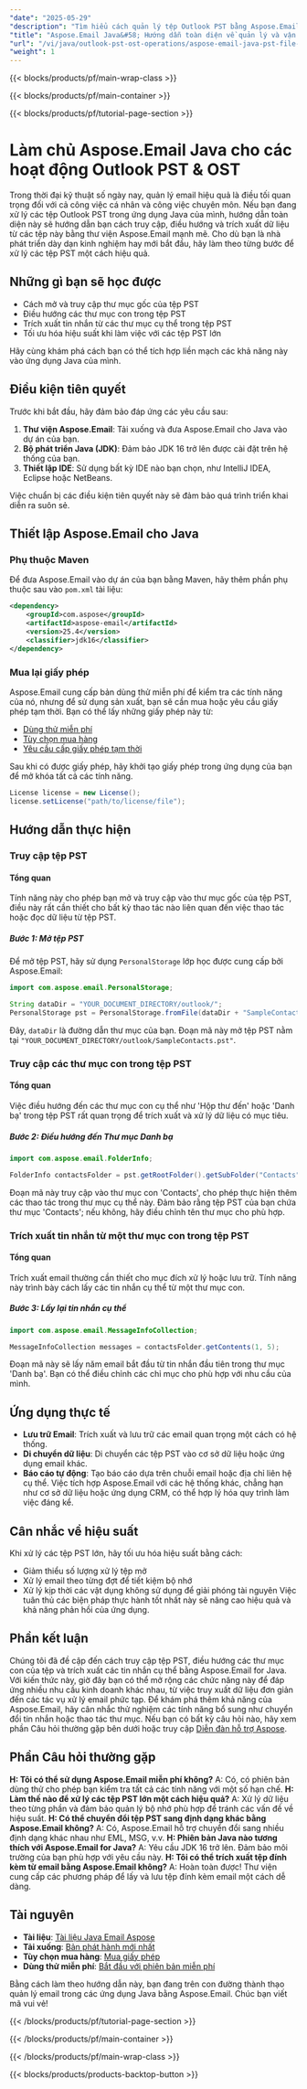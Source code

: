 ```yaml
---
"date": "2025-05-29"
"description": "Tìm hiểu cách quản lý tệp Outlook PST bằng Aspose.Email for Java. Hướng dẫn này bao gồm cách truy cập, điều hướng, trích xuất dữ liệu và tối ưu hóa hiệu suất trong các ứng dụng Java của bạn."
"title": "Aspose.Email Java&#58; Hướng dẫn toàn diện về quản lý và vận hành tệp PST"
"url": "/vi/java/outlook-pst-ost-operations/aspose-email-java-pst-file-management/"
"weight": 1
---
```


{{< blocks/products/pf/main-wrap-class >}}

{{< blocks/products/pf/main-container >}}

{{< blocks/products/pf/tutorial-page-section >}}
# Làm chủ Aspose.Email Java cho các hoạt động Outlook PST & OST

Trong thời đại kỹ thuật số ngày nay, quản lý email hiệu quả là điều tối quan trọng đối với cả công việc cá nhân và công việc chuyên môn. Nếu bạn đang xử lý các tệp Outlook PST trong ứng dụng Java của mình, hướng dẫn toàn diện này sẽ hướng dẫn bạn cách truy cập, điều hướng và trích xuất dữ liệu từ các tệp này bằng thư viện Aspose.Email mạnh mẽ. Cho dù bạn là nhà phát triển dày dạn kinh nghiệm hay mới bắt đầu, hãy làm theo từng bước để xử lý các tệp PST một cách hiệu quả.

## Những gì bạn sẽ học được
- Cách mở và truy cập thư mục gốc của tệp PST
- Điều hướng các thư mục con trong tệp PST
- Trích xuất tin nhắn từ các thư mục cụ thể trong tệp PST
- Tối ưu hóa hiệu suất khi làm việc với các tệp PST lớn

Hãy cùng khám phá cách bạn có thể tích hợp liền mạch các khả năng này vào ứng dụng Java của mình.

## Điều kiện tiên quyết
Trước khi bắt đầu, hãy đảm bảo đáp ứng các yêu cầu sau:
1. **Thư viện Aspose.Email**: Tải xuống và đưa Aspose.Email cho Java vào dự án của bạn.
2. **Bộ phát triển Java (JDK)**: Đảm bảo JDK 16 trở lên được cài đặt trên hệ thống của bạn.
3. **Thiết lập IDE**: Sử dụng bất kỳ IDE nào bạn chọn, như IntelliJ IDEA, Eclipse hoặc NetBeans.

Việc chuẩn bị các điều kiện tiên quyết này sẽ đảm bảo quá trình triển khai diễn ra suôn sẻ.

## Thiết lập Aspose.Email cho Java
### Phụ thuộc Maven
Để đưa Aspose.Email vào dự án của bạn bằng Maven, hãy thêm phần phụ thuộc sau vào `pom.xml` tài liệu:
```xml
<dependency>
    <groupId>com.aspose</groupId>
    <artifactId>aspose-email</artifactId>
    <version>25.4</version>
    <classifier>jdk16</classifier>
</dependency>
```
### Mua lại giấy phép
Aspose.Email cung cấp bản dùng thử miễn phí để kiểm tra các tính năng của nó, nhưng để sử dụng sản xuất, bạn sẽ cần mua hoặc yêu cầu giấy phép tạm thời. Bạn có thể lấy những giấy phép này từ:
- [Dùng thử miễn phí](https://releases.aspose.com/email/java/)
- [Tùy chọn mua hàng](https://purchase.aspose.com/buy)
- [Yêu cầu cấp giấy phép tạm thời](https://purchase.aspose.com/temporary-license/)

Sau khi có được giấy phép, hãy khởi tạo giấy phép trong ứng dụng của bạn để mở khóa tất cả các tính năng.
```java
License license = new License();
license.setLicense("path/to/license/file");
```
## Hướng dẫn thực hiện
### Truy cập tệp PST
#### Tổng quan
Tính năng này cho phép bạn mở và truy cập vào thư mục gốc của tệp PST, điều này rất cần thiết cho bất kỳ thao tác nào liên quan đến việc thao tác hoặc đọc dữ liệu từ tệp PST.
##### Bước 1: Mở tệp PST
Để mở tệp PST, hãy sử dụng `PersonalStorage` lớp học được cung cấp bởi Aspose.Email:
```java
import com.aspose.email.PersonalStorage;

String dataDir = "YOUR_DOCUMENT_DIRECTORY/outlook/";
PersonalStorage pst = PersonalStorage.fromFile(dataDir + "SampleContacts.pst");
```
Đây, `dataDir` là đường dẫn thư mục của bạn. Đoạn mã này mở tệp PST nằm tại `"YOUR_DOCUMENT_DIRECTORY/outlook/SampleContacts.pst"`.
### Truy cập các thư mục con trong tệp PST
#### Tổng quan
Việc điều hướng đến các thư mục con cụ thể như 'Hộp thư đến' hoặc 'Danh bạ' trong tệp PST rất quan trọng để trích xuất và xử lý dữ liệu có mục tiêu.
##### Bước 2: Điều hướng đến Thư mục Danh bạ
```java
import com.aspose.email.FolderInfo;

FolderInfo contactsFolder = pst.getRootFolder().getSubFolder("Contacts");
```
Đoạn mã này truy cập vào thư mục con 'Contacts', cho phép thực hiện thêm các thao tác trong thư mục cụ thể này. Đảm bảo rằng tệp PST của bạn chứa thư mục 'Contacts'; nếu không, hãy điều chỉnh tên thư mục cho phù hợp.
### Trích xuất tin nhắn từ một thư mục con trong tệp PST
#### Tổng quan
Trích xuất email thường cần thiết cho mục đích xử lý hoặc lưu trữ. Tính năng này trình bày cách lấy các tin nhắn cụ thể từ một thư mục con.
##### Bước 3: Lấy lại tin nhắn cụ thể
```java
import com.aspose.email.MessageInfoCollection;

MessageInfoCollection messages = contactsFolder.getContents(1, 5);
```
Đoạn mã này sẽ lấy năm email bắt đầu từ tin nhắn đầu tiên trong thư mục 'Danh bạ'. Bạn có thể điều chỉnh các chỉ mục cho phù hợp với nhu cầu của mình.
## Ứng dụng thực tế
- **Lưu trữ Email**: Trích xuất và lưu trữ các email quan trọng một cách có hệ thống.
- **Di chuyển dữ liệu**: Di chuyển các tệp PST vào cơ sở dữ liệu hoặc ứng dụng email khác.
- **Báo cáo tự động**: Tạo báo cáo dựa trên chuỗi email hoặc địa chỉ liên hệ cụ thể.
Việc tích hợp Aspose.Email với các hệ thống khác, chẳng hạn như cơ sở dữ liệu hoặc ứng dụng CRM, có thể hợp lý hóa quy trình làm việc đáng kể.
## Cân nhắc về hiệu suất
Khi xử lý các tệp PST lớn, hãy tối ưu hóa hiệu suất bằng cách:
- Giảm thiểu số lượng xử lý tệp mở
- Xử lý email theo từng đợt để tiết kiệm bộ nhớ
- Xử lý kịp thời các vật dụng không sử dụng để giải phóng tài nguyên
Việc tuân thủ các biện pháp thực hành tốt nhất này sẽ nâng cao hiệu quả và khả năng phản hồi của ứng dụng.
## Phần kết luận
Chúng tôi đã đề cập đến cách truy cập tệp PST, điều hướng các thư mục con của tệp và trích xuất các tin nhắn cụ thể bằng Aspose.Email for Java. Với kiến thức này, giờ đây bạn có thể mở rộng các chức năng này để đáp ứng nhiều nhu cầu kinh doanh khác nhau, từ việc truy xuất dữ liệu đơn giản đến các tác vụ xử lý email phức tạp.
Để khám phá thêm khả năng của Aspose.Email, hãy cân nhắc thử nghiệm các tính năng bổ sung như chuyển đổi tin nhắn hoặc thao tác thư mục. Nếu bạn có bất kỳ câu hỏi nào, hãy xem phần Câu hỏi thường gặp bên dưới hoặc truy cập [Diễn đàn hỗ trợ Aspose](https://forum.aspose.com/c/email/10).
## Phần Câu hỏi thường gặp
**H: Tôi có thể sử dụng Aspose.Email miễn phí không?**
A: Có, có phiên bản dùng thử cho phép bạn kiểm tra tất cả các tính năng với một số hạn chế.
**H: Làm thế nào để xử lý các tệp PST lớn một cách hiệu quả?**
A: Xử lý dữ liệu theo từng phần và đảm bảo quản lý bộ nhớ phù hợp để tránh các vấn đề về hiệu suất.
**H: Có thể chuyển đổi tệp PST sang định dạng khác bằng Aspose.Email không?**
A: Có, Aspose.Email hỗ trợ chuyển đổi sang nhiều định dạng khác nhau như EML, MSG, v.v.
**H: Phiên bản Java nào tương thích với Aspose.Email for Java?**
A: Yêu cầu JDK 16 trở lên. Đảm bảo môi trường của bạn phù hợp với yêu cầu này.
**H: Tôi có thể trích xuất tệp đính kèm từ email bằng Aspose.Email không?**
A: Hoàn toàn được! Thư viện cung cấp các phương pháp để lấy và lưu tệp đính kèm email một cách dễ dàng.
## Tài nguyên
- **Tài liệu**: [Tài liệu Java Email Aspose](https://reference.aspose.com/email/java/)
- **Tải xuống**: [Bản phát hành mới nhất](https://releases.aspose.com/email/java/)
- **Tùy chọn mua hàng**: [Mua giấy phép](https://purchase.aspose.com/buy)
- **Dùng thử miễn phí**: [Bắt đầu với phiên bản miễn phí](https://releases.aspose.com/email/java/)

Bằng cách làm theo hướng dẫn này, bạn đang trên con đường thành thạo quản lý email trong các ứng dụng Java bằng Aspose.Email. Chúc bạn viết mã vui vẻ!

{{< /blocks/products/pf/tutorial-page-section >}}

{{< /blocks/products/pf/main-container >}}

{{< /blocks/products/pf/main-wrap-class >}}

{{< blocks/products/products-backtop-button >}}